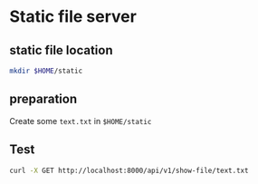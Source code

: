 # Static file server

## static file location
```bash
mkdir $HOME/static
```

## preparation
Create some `text.txt` in `$HOME/static`

## Test

```bash
curl -X GET http://localhost:8000/api/v1/show-file/text.txt
```